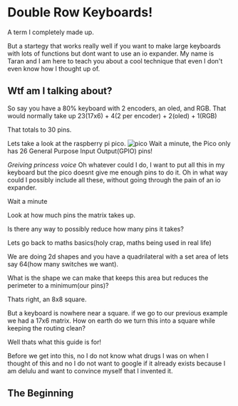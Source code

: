 # Double Row Keyboards!
A term I completely made up.

But a startegy that works really well if you want to make large keyboards with lots of functions but dont want to use an io expander.
My name is Taran and I am here to teach you about a cool technique that even I don't even know how I thought up of.

## Wtf am I talking about?
So say you have a 80% keyboard with 2 encoders, an oled, and RGB. That would normally take up 23(17x6) + 4(2 per encoder) + 2(oled) + 1(RGB)

That totals to 30 pins.

Lets take a look at the raspberry pi pico.
![pico](./assets/images/pico-pinout.png)
Wait a minute, the Pico only has 26 General Purpose Input Output(GPIO) pins!

*Greiving princess voice* Oh whatever could I do, I want to put all this in my keyboard but the pico doesnt give me enough pins to do it. Oh in what way could I possibly include all these, without going through the pain of an io expander.

Wait a minute

Look at how much pins the matrix takes up.

Is there any way to possibly reduce how many pins it takes?

Lets go back to maths basics(holy crap, maths being used in real life)

We are doing 2d shapes and you have a quadrilateral with a set area of lets say 64(how many switches we want).

What is the shape we can make that keeps this area but reduces the perimeter to a minimum(our pins)?

Thats right, an 8x8 square.

But a keyboard is nowhere near a square. if we go to our previous example we had a 17x6 matrix. How on earth do we turn this into a square while keeping the routing clean?

Well thats what this guide is for!

Before we get into this, no I do not know what drugs I was on when I thought of this and no I do not want to google if it already exists because I am delulu and want to convince myself that I invented it.

## The Beginning

